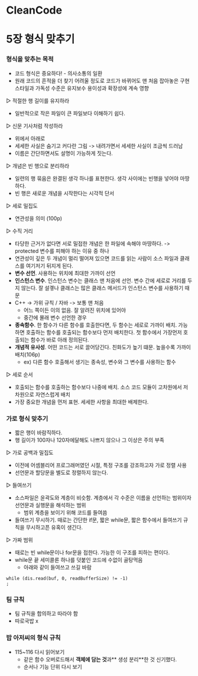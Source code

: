 # CleanCode

# 5장 형식 맞추기

### 형식을 맞추는 목적

- 코드 형식은 중요하다! - 의사소통의 일환
- 원래 코드의 흔적을 더 찾기 어려울 정도로 코드가 바뀌어도 맨 처음 잡아놓은 구현 스타일과 가독성 수준은 유지보수 용이성과 확장성에 계속 영향

▷ 적절한 행 길이를 유지하라

- 일반적으로 작은 파일이 큰 파일보다 이해하기 쉽다.

▷ 신문 기사처럼 작성하라

- 위에서 아래로
- 세세한 사실은 숨기고 커다란 그림 -> 내려가면서 세세한 사실이 조금씩 드러남
- 이름은 간단하면서도 설명이 가능하게 짓는다.

▷ 개념은 빈 행으로 분리하라

- 일련의 행 묶음은 완결된 생각 하나를 표현한다. 생각 사이에는 빈행을 넣어야 마땅하다.
- 빈 행은 새로운 개념을 시작한다는 시각적 단서

▷ 세로 밀집도

- 연관성을 의미 (100p)

▷ 수직 거리

- 타당한 근거가 없다면 서로 밀접한 개념은 한 파일에 속해야 마땅하다. -> protected 변수를 피해야 하는 이유 중 하나
- 연관성이 깊은 두 개념이 멀리 떨어져 있으면 코드를 읽는 사람이 소스 파일과 클래스를 여기저기 뒤지게 된다.
- **변수 선언**. 사용하는 위치에 최대한 가까이 선언
- **인스턴스 변수**. 인스턴스 변수는 클래스 맨 처음에 선언. 변수 간에 세로로 거리를 두지 않는다. 잘 설곟나 클래스는 많은 클래스 메서드가 인스턴스 변수를 사용하기 때문
- C++ -> 가위 규칙 / 자바 -> 보통 맨 처음
    - 어느 쪽이든 이의 없음. 잘 알려진 위치에 있어야
    - 중간에 몰래 변수 선언한 경우
- **종속함수**. 한 함수가 다른 함수를 호출한다면, 두 함수는 세로로 가까이 배치. 가능하면 호출하는 함수를 호출되는 함수보다 먼저 배치한다. 첫 함수에서 가장먼저 호출되는 함수가 바로 아래 정의된다.
- **개념적 유사성**. 어떤 코드는 서로 끌어당긴다. 친화도가 높기 떄문. 높을수록 가까이 배치(106p)
    - ex) 다른 함수 호출해서 생기는 종속성, 변수와 그 변수를 사용하는 함수

▷ 세로 순서

- 호출되는 함수를 호출하는 함수보다 나중에 배치. 소스 코드 모듈이 고차원에서 저차원으로 자연스럽게 배치
- 가장 중요한 개념을 먼저 표현. 세세한 사항을 최대한 배제한다.

### 가로 형식 맞추기

- 짧은 행이 바람직하다.
- 행 길이가 100자나 120자에달해도 나쁘지 않으나 그 이상은 주의 부족

▷ 가로 공백과 밀집도

- 이전에 어셈블리어 프로그래머였던 시절, 특정 구조를 강조하고자 가로 정렬 사용
- 선언문과 할당문을 별도로 정렬하지 않는다.

▷ 들여쓰기

- 소스파일은 윤곽도와 계층이 비슷함. 계층에서 각 수준은 이름을 선언하는 범위이자 선언문과 실행문을 해석하는 범위
    - 범위 계층을 보이기 위해 코드를 들여씀
- 들여쓰기 무시하기. 때로는 간단한 if문, 짧은 while문, 짧은 함수에서 들여쓰기 규칙을 무시하고픈 유혹이 생긴다.

▷ 가짜 범위

- 때로는 빈 while문이나 for문을 접한다. 가능한 이 구조를 피하는 편이다.
- while문 끝 세미콜론 하나를 덧붙인 코드에 수없이 골탕먹음
    - 아래와 같이 들여쓰고 쓰길 바람

```
while (dis.read(buf, 0, readBufferSize) != -1)
;
```

### 팀 규칙

- 팀 규칙을 합의하고 따라야 함
- 따로국밥 x

### 밥 아저씨의 형식 규칙

- 115~116 다시 읽어보기
    - 같은 함수 오버로드해서 **객체에 담는 것**과** 생성 분리**한 것 신기했다.
    - 순서나 기능 단위 다시 보기
